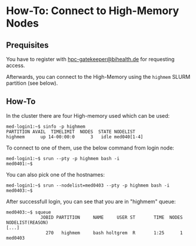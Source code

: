 # How-To: Connect to High-Memory Nodes

## Prequisites

You have to register with [hpc-gatekeeper@bihealth.de](mailto:hpc-gatekeeper@bihealth.de) for requesting access.

Afterwards, you can connect to the High-Memory using the `highmem` SLURM partition (see below).

## How-To

In the cluster there are four High-memory used which can be used:

```
med-login1:~$ sinfo -p highmem
PARTITION AVAIL  TIMELIMIT  NODES  STATE NODELIST 
highmem      up 14-00:00:0      3   idle med040[1-4] 
```

To connect to one of them, use the below command from login node:
```
med-login1:~$ srun --pty -p highmem bash -i
med0401:~$
```
You can also pick one of the hostnames:

```
med-login1:~$ srun --nodelist=med0403 --pty -p highmem bash -i
med0403:~$
```

After successfull login, you can see that you are in "highmem" queue:

```
med0403:~$ squeue
             JOBID PARTITION     NAME     USER ST       TIME  NODES NODELIST(REASON) 
[...]
               270   highmem     bash holtgrem  R       1:25      1 med0403 

```
